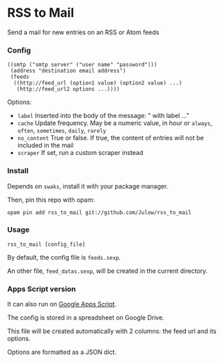 # RSS to Mail

Send a mail for new entries on an RSS or Atom feeds

### Config

```sexp
((smtp ("smtp server" ("user name" "password")))
 (address "destination email address")
 (feeds
  ((http://feed_url (option1 value) (option2 value) ...)
   (http://feed_url2 options ...))))
```

Options:

- `label` Inserted into the body of the message: " with label ..."
- `cache` Update frequency. May be a numeric value, in hour
	or `always`, `often`, `sometimes`, `daily`, `rarely`
- `no_content` True or false. If true, the content of entries will not be included in the mail
- `scraper` If set, run a custom scraper instead

### Install

Depends on `swaks`, install it with your package manager.

Then, pin this repo with opam:

```shell
opam pin add rss_to_mail git://github.com/Julow/rss_to_mail
```

### Usage

```shell
rss_to_mail [config_file]
```

By default, the config file is `feeds.sexp`.

An other file, `feed_datas.sexp`, will be created in the current directory.

### Apps Script version

It can also run on [Google Apps Script](https://developers.google.com/apps-script/overview).

The config is stored in a spreadsheet on Google Drive.

This file will be created automatically with 2 columns: the feed url and its options.

Options are formatted as a JSON dict.
